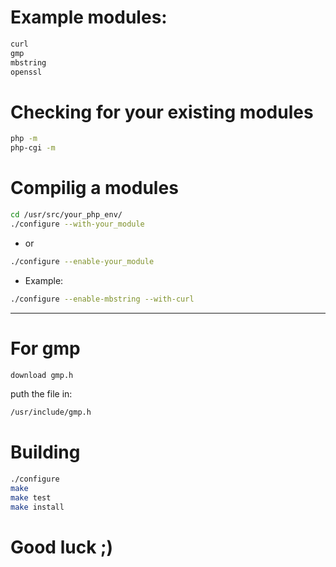 # Example modules:
```xml
curl 
gmp 
mbstring
openssl 
```

# Checking for your existing modules
```bash
php -m
php-cgi -m
```

# Compilig a modules
```bash
cd /usr/src/your_php_env/
./configure --with-your_module
```
- or
```bash
./configure --enable-your_module
```
- Example:
```bash
./configure --enable-mbstring --with-curl 
```
-------------------------------------------------------------
# For gmp
```bash
download gmp.h
```
puth the file in:
```bash
/usr/include/gmp.h 
```
# Building
```bash
./configure
make
make test
make install
```
# Good luck ;)
